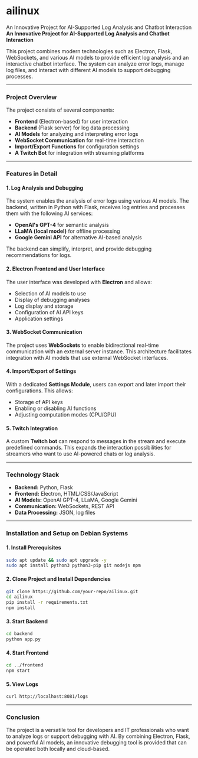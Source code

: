# ailinux
An Innovative Project for AI-Supported Log Analysis and Chatbot Interaction
**An Innovative Project for AI-Supported Log Analysis and Chatbot Interaction**

This project combines modern technologies such as Electron, Flask, WebSockets, and various AI models to provide efficient log analysis and an interactive chatbot interface. The system can analyze error logs, manage log files, and interact with different AI models to support debugging processes.

---

### **Project Overview**

The project consists of several components:

- **Frontend** (Electron-based) for user interaction
- **Backend** (Flask server) for log data processing
- **AI Models** for analyzing and interpreting error logs
- **WebSocket Communication** for real-time interaction
- **Import/Export Functions** for configuration settings
- **A Twitch Bot** for integration with streaming platforms

---

### **Features in Detail**

#### **1. Log Analysis and Debugging**
The system enables the analysis of error logs using various AI models. The backend, written in Python with Flask, receives log entries and processes them with the following AI services:

- **OpenAI's GPT-4** for semantic analysis
- **LLaMA (local model)** for offline processing
- **Google Gemini API** for alternative AI-based analysis

The backend can simplify, interpret, and provide debugging recommendations for logs.

#### **2. Electron Frontend and User Interface**
The user interface was developed with **Electron** and allows:
- Selection of AI models to use
- Display of debugging analyses
- Log display and storage
- Configuration of AI API keys
- Application settings

#### **3. WebSocket Communication**
The project uses **WebSockets** to enable bidirectional real-time communication with an external server instance. This architecture facilitates integration with AI models that use external WebSocket interfaces.

#### **4. Import/Export of Settings**
With a dedicated **Settings Module**, users can export and later import their configurations. This allows:
- Storage of API keys
- Enabling or disabling AI functions
- Adjusting computation modes (CPU/GPU)

#### **5. Twitch Integration**
A custom **Twitch bot** can respond to messages in the stream and execute predefined commands. This expands the interaction possibilities for streamers who want to use AI-powered chats or log analysis.

---

### **Technology Stack**

- **Backend:** Python, Flask
- **Frontend:** Electron, HTML/CSS/JavaScript
- **AI Models:** OpenAI GPT-4, LLaMA, Google Gemini
- **Communication:** WebSockets, REST API
- **Data Processing:** JSON, log files

---

### **Installation and Setup on Debian Systems**

#### **1. Install Prerequisites**
```bash
sudo apt update && sudo apt upgrade -y
sudo apt install python3 python3-pip git nodejs npm
```

#### **2. Clone Project and Install Dependencies**
```bash
git clone https://github.com/your-repo/ailinux.git
cd ailinux
pip install -r requirements.txt
npm install
```

#### **3. Start Backend**
```bash
cd backend
python app.py
```

#### **4. Start Frontend**
```bash
cd ../frontend
npm start
```

#### **5. View Logs**
```bash
curl http://localhost:8081/logs
```

---

### **Conclusion**
The project is a versatile tool for developers and IT professionals who want to analyze logs or support debugging with AI. By combining Electron, Flask, and powerful AI models, an innovative debugging tool is provided that can be operated both locally and cloud-based.

